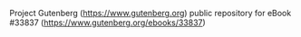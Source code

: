 Project Gutenberg (https://www.gutenberg.org) public repository for eBook #33837 (https://www.gutenberg.org/ebooks/33837)
